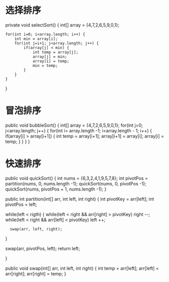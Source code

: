 # 选择排序
private void selectSort() {
    int[] array = {4,7,2,6,5,9,0,1};

    for(int i=0; i<array.length; i++) {
        int min = array[i];
        for(int j=i+1; j<array.length; j++) {
            if(array[j] < min) {
                int temp = array[j];
                array[j] = min;
                array[i] = temp;
                min = temp;
            }
        }
    }
}


# 冒泡排序
public void bubbleSort() {
  int[] array = {4,7,2,6,5,9,0,1};
  for(int j=0; j<array.length; j++) {
    for(int i= array.length -1; i<array.length - 1; i++) {
      if(array[i] > array[i+1]) {
        int temp = array[i+1];
        array[i+1] = array[i];
        array[i] = temp;
      }
    }
  }
}

# 快速排序
public void quickSort() {
  int nums = {6,3,2,4,1,9,5,7,8};
  int pivotPos = partition(nums, 0, nums.length -1);
  quickSort(nums, 0, pivotPos -1);
  quickSort(nums, pivotPos + 1, nums.length -1);
}

public int partition(int[] arr, int left, int right) {
  int pivotKey = arr[left];
  int pivotPos = left;

  while(left < rigth) {
      while(left < right && arr[right] > pivotKey)
          right --;
      while(left < right && arr[left] < pivotKey)
          left ++;

      swap(arr, left, right);
  }

  swap(arr, pivotPos, left);
  return left;

}

public void swap(int[] arr, int left, int right) {
    int temp = arr[left];
    arr[left] = arr[right];
    arr[right] = temp;
}
